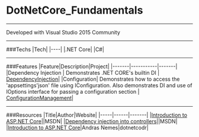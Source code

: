 # DotNetCore_Fundamentals 

---

Developed with Visual Studio 2015 Community

---

###Techs
|Tech|
|----|
|.NET Core|
|C#|

---

###Features
|Feature|Description|Project|
|-------|-----------|-------|
|Dependency Injection | Demonstrates .NET CORE's builtin DI | [DependencyInjection](https://github.com/Apollo013/DotNetCore_Fundamentals/tree/master/DependencyInjection)|
|Configuration| Demonstrates how to access the 'appsettings'json' file using IConfiguration. Also demonstrates DI and use of IOptions interface for passing a configuration section | [ConfigurationManagement](https://github.com/Apollo013/DotNetCore_Fundamentals/tree/master/ConfigurationManagement)|

---

###Resources
|Title|Author|Website|
|-----|------|-------|
|[Introduction to ASP.NET Core](https://docs.microsoft.com/en-us/aspnet/core/)||MSDN|
|[Dependency injection into controllers](https://docs.microsoft.com/en-us/aspnet/core/mvc/controllers/dependency-injection#accessing-settings-from-a-controller)||MSDN|
|[Introduction to ASP.NET Core](https://dotnetcodr.com/2017/01/16/introduction-to-asp-net-core-part-1-anatomy-of-an-empty-web-project/)|Andras Nemes|dotnetcodr|
